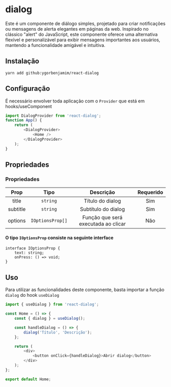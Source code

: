 # dialog

Este é um componente de diálogo simples, projetado para criar notificações ou mensagens de alerta elegantes em páginas da web. Inspirado no clássico "alert" do JavaScript, este componente oferece uma alternativa flexível e personalizável para exibir mensagens importantes aos usuários, mantendo a funcionalidade amigável e intuitiva.

## Instalação

```
yarn add github:ygorbenjamim/react-dialog
```

## Configuração

É necessário envolver toda aplicação com o `Provider` que está em hooks/useComponent

```js
import DialogProvider from 'react-dialog';
function App() {
	return (
		<DialogProvider>
			<Home />
		</DialogProvider>
	);
}
```

## Propriedades

### Propriedades

|   Prop   |       Tipo       |              Descrição              | Requerido |
| :------: | :--------------: | :---------------------------------: | :-------: |
|  title   |     `string`     |          Título do dialog           |    Sim    |
| subtitle |     `string`     |         Subtítulo do dialog         |    Sim    |
| options  | `IOptionsProp[]` | Função que será executada ao clicar |    Não    |

#### O tipo `IOptionsProp` consiste na seguinte interface

```tsx
interface IOptionsProp {
	text: string;
	onPress: () => void;
}
```

## Uso

Para utilizar as funcionalidades deste componente, basta importar a função `dialog` do hook `useDialog`

```js
import { useDialog } from 'react-dialog';

const Home = () => {
	const { dialog } = useDialog();

	const handleDialog = () => {
		dialog('Título', 'Descrição');
	};

	return (
		<div>
			<button onClick={handleDialog}>Abrir dialog</button>
		</div>
	);
};

export default Home;
```
